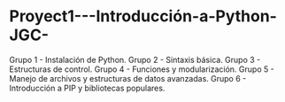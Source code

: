 # Proyect1---Introducción-a-Python-JGC-
Grupo 1 - Instalación de Python.
Grupo 2 - Sintaxis básica.
Grupo 3 - Estructuras de control.
Grupo 4 - Funciones y modularización.
Grupo 5 - Manejo de archivos y estructuras de datos avanzadas.
Grupo 6 - Introducción a PIP y bibliotecas populares.
